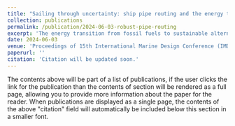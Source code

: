 ```yaml
---
title: "Sailing through uncertainty: ship pipe routing and the energy transition"
collection: publications
permalink: /publication/2024-06-03-robust-pipe-routing
excerpt: 'The energy transition from fossil fuels to sustainable alternatives makes the design of future-proof ships even more important. In the design phase of a ship, it is uncertain how many and which fuels it will use in the future due to many external factors. In fact, a ship typically sails for decades, increasing the likelihood that it will use different fuels during its lifetime. Pipe route design is expensive and time-consuming, mainly done by hand. Motivated by this, in previous research, we have proposed a mathematical optimization framework for automatic pipe routing under uncertainty of the energy transition. In this paper, we build on the state-of-the-art by implementing design constraints in mathematical models based on discussions with maritime design experts. Additionally, we apply these models to realistic, complex situations of a commercial ship design company. Our experiments show that location-dependent installation costs, which reflect reality, increase the usefulness of stochastic optimization compared to deterministic and robust optimization. Additionally, to prepare for a possible transition to more sustainable fuels, we recommend installing suitable pipes near the engine room upfront to prevent expensive retrofits in the future.'
date: 2024-06-03
venue: 'Proceedings of 15th International Marine Design Conference (IMDC 2024)'
paperurl: ''
citation: 'Citation will be updated soon.'
---
```


The contents above will be part of a list of publications, if the user clicks the link for the publication than the contents of section will be rendered as a full page, allowing you to provide more information about the paper for the reader. When publications are displayed as a single page, the contents of the above "citation" field will automatically be included below this section in a smaller font.
